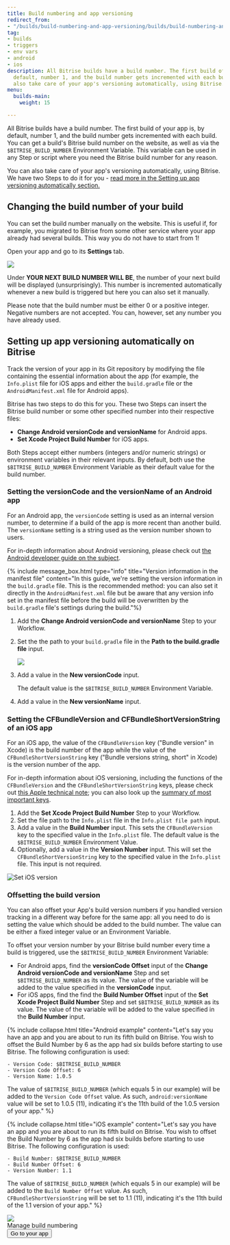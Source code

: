 ```yaml
---
title: Build numbering and app versioning
redirect_from:
- "/builds/build-numbering-and-app-versioning/builds/build-numbering-and-app-versioning"
tag:
- builds
- triggers
- env vars
- android
- ios
description: All Bitrise builds have a build number. The first build of your app is, by
  default, number 1, and the build number gets incremented with each build. You can
  also take care of your app's versioning automatically, using Bitrise.
menu:
  builds-main:
    weight: 15

---
```

All Bitrise builds have a build number. The first build of your app is, by default, number 1, and the build number gets incremented with each build. You can get a build's Bitrise build number on the website, as well as via the `$BITRISE_BUILD_NUMBER` Environment Variable. This variable can be used in any Step or script where you need the Bitrise build number for any reason.

You can also take care of your app's versioning automatically, using Bitrise. We have two Steps to do it for you - [read more in the Setting up app versioning automatically section.](/builds/build-numbering-and-app-versioning#Set-up-app-versioning-automatically-on-Bitrise)

## Changing the build number of your build

You can set the build number manually on the website. This is useful if, for example, you migrated to Bitrise from some other service where your app already had several builds. This way you do not have to start from 1!

Open your app and go to its **Settings** tab.

![](/img/build-number.png)

Under **YOUR NEXT BUILD NUMBER WILL BE**, the number of your next build will be displayed (unsurprisingly). This number is incremented automatically whenever a new build is triggered but here you can also set it manually.

Please note that the build number must be either 0 or a positive integer. Negative numbers are not accepted. You can, however, set any number you have already used.

## Setting up app versioning automatically on Bitrise

Track the version of your app in its Git repository by modifying the file containing the essential information about the app (for example, the `Info.plist` file for iOS apps and either the `build.gradle` file or the `AndroidManifest.xml` file for Android apps).

Bitrise has two steps to do this for you. These two Steps can insert the Bitrise build number or some other specified number into their respective files:

* **Change Android versionCode and versionName** for Android apps.
* **Set Xcode Project Build Number** for iOS apps.

Both Steps accept either numbers (integers and/or numeric strings) or environment variables in their relevant inputs. By default, both use the `$BITRISE_BUILD_NUMBER` Environment Variable as their default value for the build number.

### Setting the versionCode and the versionName of an Android app

For an Android app, the `versionCode` setting is used as an internal version number, to determine if a build of the app is more recent than another build. The `versionName` setting is a string used as the version number shown to users.

For in-depth information about Android versioning, please check out [the Android developer guide on the subject](https://developer.android.com/studio/publish/versioning).

{% include message_box.html type="info" title="Version information in the manifest file" content="In this guide, we're setting the version information in the `build.gradle` file. This is the recommended method: you can also set it directly in the `AndroidManifest.xml` file but be aware that any version info set in the manifest file before the build will be overwritten by the `build.gradle` file's settings during the build."%}

1. Add the **Change Android versionCode and versionName** Step to your Workflow.
2. Set the the path to your `build.gradle` file in the **Path to the build.gradle file** input.

   ![](/img/versioncode.png)
3. Add a value in the **New versionCode** input.

   The default value is the `$BITRISE_BUILD_NUMBER` Environment Variable.
4. Add a value in the **New versionName** input.

### Setting the CFBundleVersion and CFBundleShortVersionString of an iOS app

For an iOS app, the value of the `CFBundleVersion` key ("Bundle version" in Xcode) is the build number of the app while the value of the `CFBundleShortVersionString` key ("Bundle versions string, short" in Xcode) is the version number of the app.

For in-depth information about iOS versioning, including the functions of the `CFBundleVersion` and the `CFBundleShortVersionString` keys, please check out [this Apple technical note](https://developer.apple.com/library/archive/technotes/tn2420/_index.html); you can also look up the [summary of most important keys](https://developer.apple.com/library/archive/documentation/General/Reference/InfoPlistKeyReference/Articles/CoreFoundationKeys.html).

1. Add the **Set Xcode Project Build Number** Step to your Workflow.
2. Set the file path to the `Info.plist` file in the `Info.plist file path` input.
3. Add a value in the **Build Number** input. This sets the `CFBundleVersion` key to the specified value in the `Info.plist` file. The default value is the `$BITRISE_BUILD_NUMBER` Environment Value.
4. Optionally, add a value in the **Version Number** input. This will set the `CFBundleShortVersionString` key to the specified value in the `Info.plist` file. This input is not required.

![Set iOS version](/img/builds/set-ios-version.png)

### Offsetting the build version

You can also offset your App's build version numbers if you handled version tracking in a different way before for the same app: all you need to do is setting the value which should be added to the build number. The value can be either a fixed integer value or an Environment Variable.

To offset your version number by your Bitrise build number every time a build is triggered, use the `$BITRISE_BUILD_NUMBER` Environment Variable:

* For Android apps, find the **versionCode Offset** input of the **Change Android versionCode and versionName** Step and set `$BITRISE_BUILD_NUMBER` as its value. The value of the variable will be added to the value specified in the **versionCode** input.
* For iOS apps, find the find the **Build Number Offset** input of the **Set Xcode Project Build Number** Step and set `$BITRISE_BUILD_NUMBER` as its value. The value of the variable will be added to the value specified in the **Build Number** input.

{% include collapse.html title="Android example" content="Let's say you have an app and you are about to run its fifth build on Bitrise. You wish to offset the Build Number by 6 as the app had six builds before starting to use Bitrise. The following configuration is used:

    - Version Code: $BITRISE_BUILD_NUMBER
    - Version Code Offset: 6
    - Version Name: 1.0.5

The value of `$BITRISE_BUILD_NUMBER` (which equals 5 in our example) will be added to the `Version Code Offset` value. As such, `android:versionName` value will be set to 1.0.5 (11), indicating it's the 11th build of the 1.0.5 version of your app." %}

{% include collapse.html title="iOS example" content="Let's say you have an app and you are about to run its fifth build on Bitrise. You wish to offset the Build Number by 6 as the app had six builds before starting to use Bitrise. The following configuration is used:

    - Build Number: $BITRISE_BUILD_NUMBER
    - Build Number Offset: 6
    - Version Number: 1.1

The value of `$BITRISE_BUILD_NUMBER` (which equals 5 in our example) will be added to the `Build Number Offset` value. As such, `CFBundleShortVersionString` will be set to 1.1 (11), indicating it's the 11th build of the 1.1 version of your app." %}

<div class="banner">
<img src="/assets/images/banner-bg-888x170.png" style="border: none;">
<div class="deploy-text">Manage build numbering</div>
<a target="_blank" href="https://app.bitrise.io/dashboard/builds"><button class="button">Go to your app</button></a>
</div>
